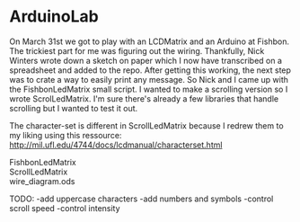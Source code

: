 ArduinoLab
==========

On March 31st we got to play with an LCDMatrix and an Arduino at Fishbon. 
The trickiest part for me was figuring out the wiring. Thankfully,  Nick Winters wrote down a sketch on paper which I now have transcribed on a spreadsheet and added to the repo.
After getting this working, the next step was to crate a way to easily print any message. So Nick and I came up with the FishbonLedMatrix small script.
I wanted to make a scrolling version so I wrote ScrolLedMatrix. I'm sure there's already a few libraries that handle scrolling but I wanted to test it out.

The character-set is different in ScrollLedMatrix because I redrew them to my liking using this ressource:  http://mil.ufl.edu/4744/docs/lcdmanual/characterset.html


FishbonLedMatrix  
ScrollLedMatrix  
wire_diagram.ods

TODO:
-add uppercase characters
-add numbers and symbols
-control scroll speed
-control intensity
